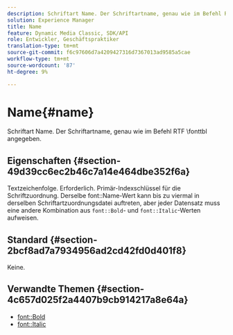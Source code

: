 ```yaml
---
description: Schriftart Name. Der Schriftartname, genau wie im Befehl RTF \fonttbl angegeben.
solution: Experience Manager
title: Name
feature: Dynamic Media Classic, SDK/API
role: Entwickler, Geschäftspraktiker
translation-type: tm+mt
source-git-commit: f6c97606d7a4209427316d7367013ad9585a5cae
workflow-type: tm+mt
source-wordcount: '87'
ht-degree: 9%

---
```



# Name{#name}

Schriftart Name. Der Schriftartname, genau wie im Befehl RTF \fonttbl angegeben.

## Eigenschaften {#section-49d39cc6ec2b46c7a14e464dbe352f6a}

Textzeichenfolge. Erforderlich. Primär-Indexschlüssel für die Schriftzuordnung. Derselbe font::Name-Wert kann bis zu viermal in derselben Schriftartzuordnungsdatei auftreten, aber jeder Datensatz muss eine andere Kombination aus `font::Bold`- und `font::Italic`-Werten aufweisen.

## Standard {#section-2bcf8ad7a7934956ad2cd42fd0d401f8}

Keine.

## Verwandte Themen {#section-4c657d025f2a4407b9cb914217a8e64a}

* [font::Bold](r-bold-font.md#reference_F7B017EF67574A29ABFC3954AB64159C)
* [font::Italic](r-italic-font.md#reference_DC04A532B34A41AF81B0B9644ACFAAD6)

